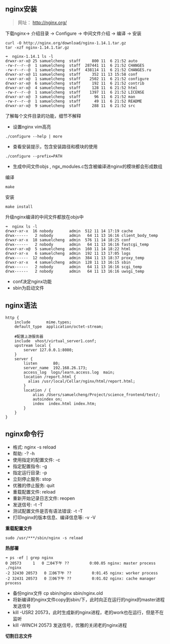 

## nginx安装

> 网址： http://nginx.org/

下载nginx-> 介绍目录 -> Configure -> 中间文件介绍 -> 编译 -> 安装

```
curl -O http://nginx.org/download/nginx-1.14.1.tar.gz
tar -xzf nginx-1.14.1.tar.gz
```

```
➜  nginx-1.14.1 ls -l
drwxr-xr-x@ 25 samuelcheng  staff     800 11  6 21:52 auto
-rw-r--r--@  1 samuelcheng  staff  287441 11  6 21:52 CHANGES
-rw-r--r--@  1 samuelcheng  staff  438114 11  6 21:52 CHANGES.ru
drwxr-xr-x@ 11 samuelcheng  staff     352 11 13 15:58 conf
-rwxr-xr-x@  1 samuelcheng  staff    2502 11  6 21:52 configure
drwxr-xr-x@  6 samuelcheng  staff     192 11  6 21:52 contrib
drwxr-xr-x@  4 samuelcheng  staff     128 11  6 21:52 html
-rw-r--r--@  1 samuelcheng  staff    1397 11  6 21:52 LICENSE
drwxr-xr-x@  3 samuelcheng  staff      96 11  6 21:52 man
-rw-r--r--@  1 samuelcheng  staff      49 11  6 21:52 README
drwxr-xr-x@  9 samuelcheng  staff     288 11  6 21:52 src
```

了解每个文件目录的功能，细节不解释

- 设置nginx vim高亮

```
./configure --help | more

```

- 查看安装提示，包含安装路径和模块的使用

```
./configure --prefix=PATH
```

- 生成中间文件objs , ngx_modules.c包含被编译进nginx的模块都会形成数组

编译
```
make
```

安装

```
make install
```

升级nginx编译的中间文件都放在objs中

```
➜  nginx ls -l
drwxr-xr-x  16 nobody       admin  512 11 14 17:19 cache
drwx------   2 nobody       admin   64 11 13 16:16 client_body_temp
drwxr-xr-x  18 samuelcheng  admin  576 11 14 18:25 conf
drwx------   2 nobody       admin   64 11 13 16:16 fastcgi_temp
drwxr-xr-x@  5 samuelcheng  admin  160 11 14 18:22 html
drwxr-xr-x   6 samuelcheng  admin  192 11 13 17:05 logs
drwx------  12 nobody       admin  384 11 13 18:37 proxy_temp
drwxr-xr-x   4 samuelcheng  admin  128 11 13 16:15 sbin
drwx------   2 nobody       admin   64 11 13 16:16 scgi_temp
drwx------   2 nobody       admin   64 11 13 16:16 uwsgi_temp
```

- conf决定nginx功能
- sbin为启动文件


## nginx语法

```
http {
    include       mime.types;
    default_type  application/octet-stream;

    #配置上游服务器
    include  vhost/virtual_server1.conf;
    upstream local {
        server 127.0.0.1:8080;
    }
    server {
        listen       80;
        server_name  192.168.26.173;
        access_log  logs/learn.access.log  main;
        location /report.html {
          alias /usr/local/Cellar/nginx/html/report.html;
        }
        location / {
            alias /Users/samuelcheng/Project/science_frontend/test/;
            autoindex on;
            index  index.html index.htm;
        }
    }
}
```


## nginx命令行

- 格式: nginx -s reload
- 帮助:  -? -h
- 使用指定的配置文件: -c
- 指定配置指令: -g
- 指定运行目录: -p
- 立刻停止服务: stop
- 优雅的停止服务: quit
- 重载配置文件: reload
- 重新开始记录日志文件: reopen
- 发送信号: -t -T
- 测试配置文件是否有语法错误: -t -T
- 打印nginx的版本信息、编译信息等: -v -V

**重载配置文件**

```
sudo /usr/***/sbin/nginx -s reload
```

**热部署**

```
➜ ps -ef | grep nginx
0 20573     1   0 二04下午 ??         0:00.05 nginx: master process ./nginx
-2 32430 20573   0 三06下午 ??         0:01.45 nginx: worker process
-2 32431 20573   0 三06下午 ??         0:01.02 nginx: cache manager process
```

- 备份nginx文件 cp sbin/nginx  sbin/nginx.old
- 将新编译的nginx文件copy到sbin/下，此时向正在运行的nginx的master进程发送信号
- kill -USR2 20573，此时生成新的nginx进程，老的work也在运行，但是不在监听
- kill -WINCH 20573 发送信号，优雅的关闭老的nginx进程

**切割日志文件**






